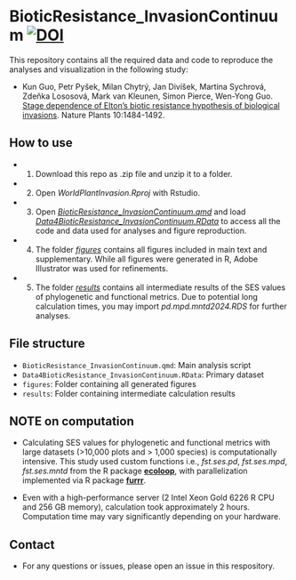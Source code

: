 # BioticResistance_InvasionContinuum [![DOI](https://zenodo.org/badge/716638649.svg)](https://zenodo.org/doi/10.5281/zenodo.12818669)

This repository contains all the required data and code to reproduce the analyses and visualization in the following study:

- Kun Guo, Petr Pyšek, Milan Chytrý, Jan Divíšek, Martina Sychrová, Zdeňka Lososová, Mark van Kleunen, Simon Pierce, Wen-Yong Guo. [Stage dependence of Elton’s biotic resistance hypothesis of biological invasions](https://doi.org/10.1038/s41477-024-01790-0). Nature Plants 10:1484-1492.

## How to use

- 1. Download this repo as .zip file and unzip it to a folder.

- 2. Open *WorldPlantInvasion.Rproj* with Rstudio.

- 3. Open [*BioticResistance_InvasionContinuum.qmd*](https://github.com/kun-ecology/BioticResistance_InvasionContinuum/main/BioticResistance_InvasionContinuum.qmd) and load [*Data4BioticResistance_InvasionContinuum.RData*](https://github.com/kun-ecology/BioticResistance_InvasionContinuum/main/Data4BioticResistance_InvasionContinuum.RData) to access all the code and data used for analyses and figure reproduction.

- 4. The folder [*figures*](https://github.com/kun-ecology/BioticResistance_InvasionContinuum/main/figures) contains all figures included in main text and supplementary. While all figures were generated in R, Adobe Illustrator was used for refinements.

- 5. The folder [*results*](https://github.com/kun-ecology/BioticResistance_InvasionContinuum/main/results) contains all intermediate results of the SES values of phylogenetic and functional metrics. Due to potential long calculation times, you may import *pd.mpd.mntd2024.RDS* for further analyses.

## File structure

- `BioticResistance_InvasionContinuum.qmd`: Main analysis script
- `Data4BioticResistance_InvasionContinuum.RData`: Primary dataset
- `figures`: Folder containing all generated figures
- `results`: Folder containing intermediate calculation results

## **NOTE on computation**

- Calculating SES values for phylogenetic and functional metrics with large datasets (>10,000 plots and > 1,000 species) is computationally intensive. This study used custom functions i.e., *fst.ses.pd*, *fst.ses.mpd*, *fst.ses.mntd* from the R package [**ecoloop**](https://github.com/kun-ecology/ecoloop), with parallelization implemented via R package [**furrr**](https://furrr.futureverse.org/). 

- Even with a high-performance server (2 Intel Xeon Gold 6226 R CPU and 256 GB memory), calculation took approximately 2 hours. Computation time may vary significantly depending on your hardware.

## Contact

- For any questions or issues, please open an issue in this respository.
